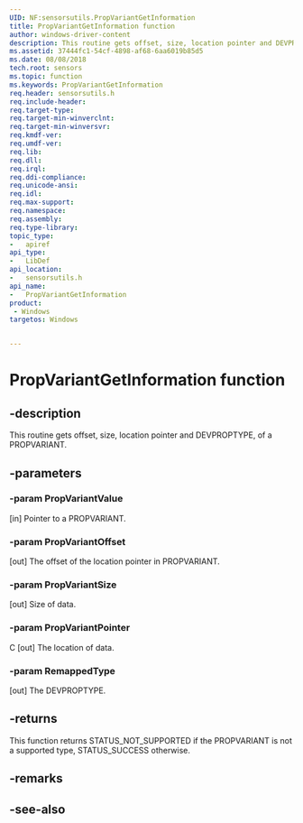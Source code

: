 ```yaml
---
UID: NF:sensorsutils.PropVariantGetInformation
title: PropVariantGetInformation function
author: windows-driver-content
description: This routine gets offset, size, location pointer and DEVPROPTYPE, of a PROPVARIANT.
ms.assetid: 37444fc1-54cf-4898-af68-6aa6019b85d5
ms.date: 08/08/2018
tech.root: sensors
ms.topic: function
ms.keywords: PropVariantGetInformation
req.header: sensorsutils.h
req.include-header:
req.target-type:
req.target-min-winverclnt:
req.target-min-winversvr:
req.kmdf-ver:
req.umdf-ver:
req.lib:
req.dll:
req.irql: 
req.ddi-compliance:
req.unicode-ansi:
req.idl:
req.max-support:
req.namespace:
req.assembly:
req.type-library: 
topic_type: 
-	apiref
api_type: 
-	LibDef
api_location: 
-	sensorsutils.h
api_name: 
-	PropVariantGetInformation
product:
 - Windows
targetos: Windows


---
```


# PropVariantGetInformation function


## -description

This routine gets offset, size, location pointer and DEVPROPTYPE, of a PROPVARIANT.


## -parameters

### -param PropVariantValue

[in] Pointer to a PROPVARIANT.

### -param PropVariantOffset

[out] The offset of the location pointer in PROPVARIANT.

### -param PropVariantSize

[out] Size of data.

### -param PropVariantPointer
C
[out] The location of data.

### -param RemappedType

[out] The DEVPROPTYPE.

## -returns

This function returns STATUS_NOT_SUPPORTED if the PROPVARIANT is not a supported type, STATUS_SUCCESS otherwise.

## -remarks

## -see-also
